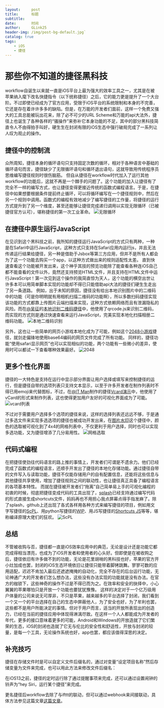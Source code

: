 ```yaml
---
layout:     post
title:      标题
subtitle:   
date:       时间
author:     GLink25
header-img: /img/post-bg-default.jpg`
catalog: true
tags:
    - iOS
    - 捷径
---
```

# 那些你不知道的捷径黑科技
workflow自诞生以来就一直是iOS平台上最为强大的效率工具之一，尤其是在被苹果纳入麾下改名快捷指令（以下统称捷径）之后，它的能力更是提升了一个大台阶。不过即使已经成为了官方应用，受限于iOS平台的系统限制和本身的不完善，它还是存在着许许多多的缺陷。但是，在万能的开发者们面前，这样一个免费又强大的工具总能被玩出花来，除了必不可少的URL Scheme和万能的api大法外，捷径上也诞生了各种各样的“骚操作”来弥补它本身功能的不足，其中的部分黑科技简直令人不由得拍手叫好，硬生生在封闭有限的iOS生态中强行破局完成了一系列让人叹为观止的操作。

## 捷径中的控制流
众所周知，捷径本身的循环语句只支持固定次数的循环，相对于各种语言中基础的循环语句而言，捷径缺少了无限循环语句和循环退出语句，这就导致用传统程序员思维编写捷径规则时很伤脑筋。
但自从捷径在workflow时代加入了运行其他workflow的功能后，这就不再是一个棘手的问题了。这个功能的加入让捷径有了完全不一样的编写方式，也让捷径变得更接近传统的函数式编程语言。于是，在捷径中如果想要根据条件提前终止循环，可以将循环编写在一个捷径规则中，然后在另一个规则中调用。函数式的编程有效地减少了编写捷径的工作量，将捷径的运行方式提升到了另一个维度，甚至还能够让捷径完成递归调用以实现无限循环（已被捷径官方认可），堪称捷径的第一次工业革命。
![无限循环](https://i.loli.net/2019/09/25/VAdnPTQmJaEK2Nb.jpg)

## 在捷径中原生运行JavaScript
在见识到这个黑科技之前，我所知的捷径运行JavaScript的方式只有两种，一种是在Safari中运行JavaScript，这种方式只支持在Safari应用内运行js，并且无法传递运行结果给捷径，另一种是借助于Jsbox等第三方应用，但并不是所有人都会为了这一个功能去购买一个app，以这种方式做出来的规则适配性太差。
直到快速查看这个功能被开发出来，这个神乎其技的预览功能除了能查看各种连iOS自己都不能查看的文件以外，竟然还支持预览HTML文件，并且支持在HTML文件中运行JavaScript！第一次见到这个操作的我简直惊为天人，这个功能的横空出世让许多本可以用简单脚本实现的功能却不得已只能借助api大法的捷径们硬生生走出了另一条道路。
例如，出于未知的原因，捷径没有给出本地识别图片中的二维码中的功能（可是你明明就有用相机扫描二维码的功能啊），所以多数扫码捷径实现该功能的方式都靠上传图片云端扫描来实现，这种方式依赖网络而且有泄漏隐私的风险。而在[@吴征](https://sharecuts.cn/user/D8lq1QplMd)的[本地识别二维码捷径](https://sharecuts.cn/shortcut/2575)中，他使用了qrcode.js来识别二维码，而实现的方式则是通过快速查看来运行JavaScript，完美实现本地化扫描相册二维码功能。
![本地二维码识别](https://i.loli.net/2019/09/25/rnYThKL85Jwsp7f.jpg)

另外，这也让一些简单的网页小游戏本地化成为了可能，例如这个[2048小游戏](https://www.icloud.com/shortcuts/35a37d945b1b4704a859ab51db71ece5)捷径，就剑走偏锋地使用base64编码的网页文件完成了所有功能。
同样的，捷径功能“使用safari显示网页”也可以实现相似的功能，两个功能有一些微小的差异，使用时可以都试一下查看哪种效果最好。
![2048](https://i.loli.net/2019/09/25/LvlFu29QcbKXiI7.jpg)

## 更多个性化界面
捷径的一大特色是支持在运行中显示部分界面让用户选择或填写来控制捷径的运行，但是捷径自带的选项列表只支持文本显示，以至于许多开发者在制作列表时不得已用emoji来代替图标，不过，在[@IT Man](https://sharecuts.cn/user/vklrN62lyB)制作的捷径[Vcard演示](https://www.icloud.com/shortcuts/58a210b030db467dbff6647cfdc178a7)中，他使用了vCard的形式来制作列表，这也使得更加用户友好的可视化界面成为了可能。
![vcard列表](https://i.loli.net/2019/09/25/9TVkMd5NZ7CcAop.jpg)

不过对于需要用户选择多个选项的捷径来说，这样的选择列表还远远不够，于是通过多选文件来实现多选选项的捷径也被成功开发出来，在[图片水印](https://www.icloud.com/shortcuts/da74eb56be2f425fb56af54cde456522)这个捷径中，颜色的选取被可视化到了4x4的网格列表中，不仅更利于用户选择，同时也可以实现多选功能，又为捷径增添了几分易用性。
![网格选取](https://i.loli.net/2019/09/25/E5XofHIJ3NWFMAC.jpg)

## 代码式编程
在把捷径使劲往代码语言的路上推的事情上，开发者们可谓是不遗余力。他们已经完成了函数式的编程语言，还顺手开发出了捷径的本地化存储功能。通过捷径自带的文件写入与读取功能，捷径不仅能存储用户的自有配置信息，还能将这些信息与其他捷径共享使用，增加了捷径规则之间的联动性，也让捷径真正具备了编程语言的各项基本特性。
而就在捷径被开发者们“拖离”自己简单易上手的可视化编程的初衷的时候，彻底把捷径变成代码的工具出现了，[splash](https://itunes.apple.com/app/id1455793030)已经支持通过编写代码的形式直接生成shortcuts文件，妈妈再也不用担心我点屏幕点得手指发麻了。除了splash，github上还出现了各式各样用各种方式来编写捷径的项目，例如用文字写捷径的[ScPL](https://docs.scpl.dev/)、用python写捷径的[WIP](https://github.com/alexander-akhmetov/python-shortcuts)、用JS写捷径的[Shortcuts JS](https://github.com/joshfarrant/shortcuts-js)等等，堪称编译原理大佬们的狂欢。
![ScPL](https://i.loli.net/2019/09/25/kVxOgqJDRwspTzA.jpg)

## 总结
不管被收购与否，捷径都一直是iOS效率应用中的典范，无论是设计还是功能它都完成得相当漂亮，也成为了iOS开发者和使用者的心头好。但即使是在被收购之后，捷径依旧有许多做不到的功能，无论是花里胡哨的黑科技也好，苹果的官方开小灶加成也罢，封闭的iOS生态环境依旧让捷径只能带着脚铐跳舞。寥寥可数的应用适配，迟迟不肯加入最后还遮遮掩掩的自动化，完全不存在的后台运行功能，无论神通广大的开发者们怎么想办法，这些没有办法实现的功能就是没有办法。在官方的枷锁下，这些神奇的操作不过是不得已而为之。在效率和安全的抉择中，小心翼翼的苹果哪怕只是开放一个功能也要犹犹豫豫。
这样的决定对于一个亿万级用户体量的公司来说无可厚非，不只是苹果，越来越多的平台选择了封闭，我们看到一个又一个的平台选择在自己的生态中屏蔽他人，为了安全也好，为了牟利也罢，这些都不是用户所能决定的事情。但对于用户而言，适当的开放所表现出的创造力，已经在当前的捷径应用中体现得淋漓尽致。在这样一个人人都能成为开发者的年代，更多的接口意味着更多的可能，Android和Windows的开放造就了它们繁荣的生态，iOS的封闭也造就了它无与伦比的安全性和舒适性，开放与封闭的较量，是每一个工具，无论操作系统也好，app也罢，都应该值得深思的决定。

## 补充技巧
捷径在存储文件时是可以自定义文件后缀名的，通过对变量“设定项目名称”然后存储变量为文件来完成，也可以用此方法来修改文件后缀名：

在iOS13之前，捷径的定时运行除了通过提醒事项来完成，还可以通过设置闹钟的铃声为“hey Siri，运行某个捷径”来完成。

更名捷径后workflow去除了与ifttt的联动，但可以通过webhook来间接联动，具体方法参见这篇文章[这篇文章](https://www.macstories.net/ios/how-to-trigger-ifttt-applets-with-ios-12s-new-shortcuts-app-and-siri/)。

